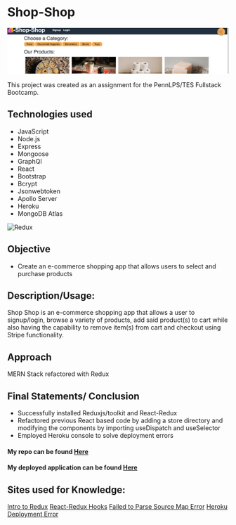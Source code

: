 # Shop-Shop

<img src= "Shop-Shop S shot.jpg">

This project was created as an assignment for the PennLPS/TES Fullstack Bootcamp.


## Technologies used 
- JavaScript
- Node.js
- Express
- Mongoose
- GraphQl 
- React
- Bootstrap
- Bcrypt
- Jsonwebtoken
- Apollo Server
- Heroku
- MongoDB Atlas

![Redux](https://img.shields.io/badge/-Redux-brightgreen) 


## Objective
- Create an e-commerce shopping app that allows users to select and purchase products

## Description/Usage: 
Shop Shop is an e-commerce shopping app that allows a user to signup/login, browse a variety of products, add said product(s) to cart while also having the capability to remove item(s) from cart and checkout using Stripe functionality.


## Approach
MERN Stack refactored with Redux

## Final Statements/ Conclusion
- Successfully installed Reduxjs/toolkit and React-Redux 
- Refactored previous React based code by adding a store directory and modifying the components by importing useDispatch and useSelector  
- Employed Heroku console to solve deployment errors



#### My repo can be found [Here](https://github.com/bmralph87/shop-shop)
#### My deployed application can be found [Here](https://fathomless-meadow-72360.herokuapp.com/)


## Sites used for Knowledge:

[Intro to Redux](https://redux.js.org/introduction/getting-started)
[React-Redux Hooks](https://react-redux.js.org/api/hooks)
[Failed to Parse Source Map Error](https://stackoverflow.com/questions/36051891/esri-failed-to-parse-source-map)
[Heroku Deployment Error](https://f-a.nz/dev/update-deploy-to-heroku-app/)












